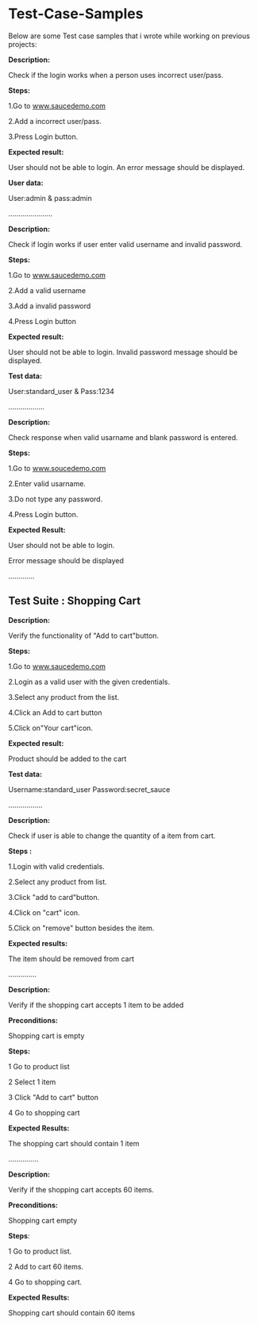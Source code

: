 # Test-Case-Samples
Below are some Test case samples that i wrote while working on previous projects:

**Description:**

Check if the login works when a person uses incorrect user/pass.

**Steps:**

1.Go to www.saucedemo.com

2.Add a incorrect user/pass.

3.Press Login button.

**Expected result:**

User should not be able to login. An error message should be displayed.

**User data:**

User:admin & pass:admin

......................


**Description:**


Check if login works if user enter valid username and invalid password.

**Steps:**

1.Go to www.saucedemo.com

2.Add a valid username

3.Add a invalid password

4.Press Login button


**Expected result:**

User should not be able to login.
Invalid password message should be displayed.


**Test data:**


User:standard_user & Pass:1234

..................

**Description:**


Check response when valid usarname and blank password is entered.


**Steps:**

1.Go to www.soucedemo.com

2.Enter valid usarname.

3.Do not type any password.

4.Press Login button.

**Expected Result:**

User should not be able to login.

Error message should be displayed


.............

## Test Suite : Shopping Cart ##

**Description:**

Verify the functionality of "Add to cart"button.

**Steps:**

1.Go to www.saucedemo.com

2.Login as a valid user with the given credentials.

3.Select any product from the list.

4.Click an Add to cart button

5.Click on"Your cart"icon.


**Expected result:**

Product should be added to the cart

**Test data:**

Username:standard_user
Password:secret_sauce

.................

**Description:**

Check if user is able to change the quantity of a item from cart.

**Steps :**

1.Login with valid credentials.

2.Select any product from list.

3.Click "add to card"button.

4.Click on "cart" icon.

5.Click on "remove" button besides the item.

**Expected results:**

The item should be removed from cart


..............

**Description:**


Verify if the shopping cart accepts 1 item to be added

**Preconditions:**

Shopping cart is empty

**Steps:**

1	Go to product list	

2	Select 1 item	

3	Click "Add to cart" button	

4	Go to shopping cart	


**Expected Results:**

The shopping cart should contain 1 item

...............

**Description:**

Verify if the shopping cart accepts 60 items.


**Preconditions:**

Shopping cart empty

**Steps**:	

1	Go to product list.

2	Add to cart 60 items.

4	Go to shopping cart.

**Expected Results:**

Shopping cart should contain 60 items










